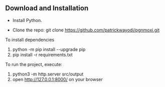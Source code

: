 ## Download and Installation

- Install Python.

- Clone the repo: git clone https://github.com/patrickwayodi/pgnmoxi.git

To install dependencies
1. python -m pip install --upgrade pip 
2. pip install -r requirements.txt

To run the project, execute:
1. python3 -m http.server src/output
2. open http://127.0.0.1:8000/ on your browser
